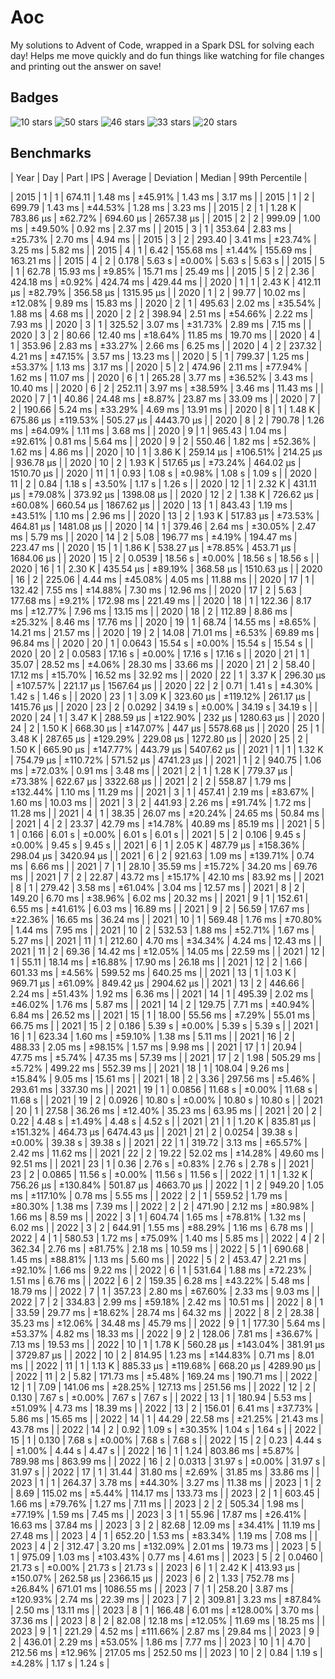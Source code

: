 # Aoc

My solutions to Advent of Code, wrapped in a Spark DSL for solving each day! 
Helps me move quickly and do fun things like watching for file changes and printing out the answer on save! 

## Badges


  <img src="https://img.shields.io/static/v1?label=2015&message=10%20stars&style=for-the-badge&color=orange" alt="10 stars" />

  <img src="https://img.shields.io/static/v1?label=2020&message=50%20stars&style=for-the-badge&color=green" alt="50 stars" />

  <img src="https://img.shields.io/static/v1?label=2021&message=46%20stars&style=for-the-badge&color=orange" alt="46 stars" />

  <img src="https://img.shields.io/static/v1?label=2022&message=33%20stars&style=for-the-badge&color=orange" alt="33 stars" />

  <img src="https://img.shields.io/static/v1?label=2023&message=20%20stars&style=for-the-badge&color=orange" alt="20 stars" />


## Benchmarks

| Year | Day | Part | IPS | Average | Deviation | Median | 99th Percentile |

| 2015 | 1 | 1 |  674.11 | 1.48 ms | ±45.91% | 1.43 ms | 3.17 ms |
| 2015 | 1 | 2 |  699.79 | 1.43 ms | ±44.53% | 1.28 ms | 3.23 ms |
| 2015 | 2 | 1 |  1.28 K | 783.86 μs | ±62.72% | 694.60 μs | 2657.38 μs |
| 2015 | 2 | 2 |  999.09 | 1.00 ms | ±49.50% | 0.92 ms | 2.37 ms |
| 2015 | 3 | 1 |  353.64 | 2.83 ms | ±25.73% | 2.70 ms | 4.94 ms |
| 2015 | 3 | 2 |  293.40 | 3.41 ms | ±23.74% | 3.25 ms | 5.82 ms |
| 2015 | 4 | 1 |  6.42 | 155.68 ms |  ±1.44% | 155.69 ms | 163.21 ms |
| 2015 | 4 | 2 | 0.178 |  5.63 s |  ±0.00% |  5.63 s | 5.63 s |
| 2015 | 5 | 1 | 62.78 |  15.93 ms |  ±9.85% |  15.71 ms | 25.49 ms |
| 2015 | 5 | 2 |  2.36 | 424.18 ms |  ±0.92% | 424.74 ms | 429.44 ms |
| 2020 | 1 | 1 |  2.43 K | 412.11 μs | ±82.79% | 356.58 μs | 1315.95 μs |
| 2020 | 1 | 2 | 99.77 |  10.02 ms | ±12.08% | 9.89 ms | 15.83 ms |
| 2020 | 2 | 1 |  495.63 | 2.02 ms | ±35.54% | 1.88 ms | 4.68 ms |
| 2020 | 2 | 2 |  398.94 | 2.51 ms | ±54.66% | 2.22 ms | 7.93 ms |
| 2020 | 3 | 1 |  325.52 | 3.07 ms | ±31.73% | 2.89 ms | 7.15 ms |
| 2020 | 3 | 2 | 80.66 |  12.40 ms | ±18.64% |  11.85 ms | 19.70 ms |
| 2020 | 4 | 1 |  353.96 | 2.83 ms | ±33.27% | 2.66 ms | 6.25 ms |
| 2020 | 4 | 2 |  237.32 | 4.21 ms | ±47.15% | 3.57 ms | 13.23 ms |
| 2020 | 5 | 1 |  799.37 | 1.25 ms | ±53.37% | 1.13 ms | 3.17 ms |
| 2020 | 5 | 2 |  474.96 | 2.11 ms | ±77.94% | 1.62 ms | 11.07 ms |
| 2020 | 6 | 1 |  265.28 | 3.77 ms | ±36.52% | 3.43 ms | 10.40 ms |
| 2020 | 6 | 2 |  252.11 | 3.97 ms | ±38.59% | 3.46 ms | 11.43 ms |
| 2020 | 7 | 1 | 40.86 |  24.48 ms |  ±8.87% |  23.87 ms | 33.09 ms |
| 2020 | 7 | 2 |  190.66 | 5.24 ms | ±33.29% | 4.69 ms | 13.91 ms |
| 2020 | 8 | 1 |  1.48 K | 675.86 μs |  ±119.53% | 505.27 μs | 4443.70 μs |
| 2020 | 8 | 2 |  790.78 | 1.26 ms | ±64.09% | 1.11 ms | 3.68 ms |
| 2020 | 9 | 1 |  965.43 | 1.04 ms | ±92.61% | 0.81 ms | 5.64 ms |
| 2020 | 9 | 2 |  550.46 | 1.82 ms | ±52.36% | 1.62 ms | 4.86 ms |
| 2020 | 10 | 1 |  3.86 K | 259.14 μs |  ±106.51% | 214.25 μs | 936.78 μs |
| 2020 | 10 | 2 |  1.93 K | 517.65 μs | ±73.24% | 464.02 μs | 1510.70 μs |
| 2020 | 11 | 1 |  0.93 |  1.08 s |  ±0.98% |  1.08 s | 1.09 s |
| 2020 | 11 | 2 |  0.84 |  1.18 s |  ±3.50% |  1.17 s | 1.26 s |
| 2020 | 12 | 1 |  2.32 K | 431.11 μs | ±79.08% | 373.92 μs | 1398.08 μs |
| 2020 | 12 | 2 |  1.38 K | 726.62 μs | ±60.08% | 660.54 μs | 1867.62 μs |
| 2020 | 13 | 1 |  843.43 | 1.19 ms | ±43.51% | 1.10 ms | 2.96 ms |
| 2020 | 13 | 2 |  1.93 K | 517.83 μs | ±73.53% | 464.81 μs | 1481.08 μs |
| 2020 | 14 | 1 |  379.46 | 2.64 ms | ±30.05% | 2.47 ms | 5.79 ms |
| 2020 | 14 | 2 |  5.08 | 196.77 ms |  ±4.19% | 194.47 ms | 223.47 ms |
| 2020 | 15 | 1 |  1.86 K | 538.27 μs | ±78.85% | 453.71 μs | 1684.06 μs |
| 2020 | 15 | 2 |  0.0539 | 18.56 s |  ±0.00% | 18.56 s | 18.56 s |
| 2020 | 16 | 1 |  2.30 K | 435.54 μs | ±89.19% | 368.58 μs | 1510.63 μs |
| 2020 | 16 | 2 |  225.06 | 4.44 ms | ±45.08% | 4.05 ms | 11.88 ms |
| 2020 | 17 | 1 |  132.42 | 7.55 ms | ±14.88% | 7.30 ms | 12.96 ms |
| 2020 | 17 | 2 |  5.63 | 177.68 ms |  ±9.21% | 172.98 ms | 221.49 ms |
| 2020 | 18 | 1 |  122.36 | 8.17 ms | ±12.77% | 7.96 ms | 13.15 ms |
| 2020 | 18 | 2 |  112.89 | 8.86 ms | ±25.32% | 8.46 ms | 17.76 ms |
| 2020 | 19 | 1 | 68.74 |  14.55 ms |  ±8.65% |  14.21 ms | 21.57 ms |
| 2020 | 19 | 2 | 14.08 |  71.01 ms |  ±6.53% |  69.89 ms | 96.84 ms |
| 2020 | 20 | 1 |  0.0643 | 15.54 s |  ±0.00% | 15.54 s | 15.54 s |
| 2020 | 20 | 2 |  0.0583 | 17.16 s |  ±0.00% | 17.16 s | 17.16 s |
| 2020 | 21 | 1 | 35.07 |  28.52 ms |  ±4.06% |  28.30 ms | 33.66 ms |
| 2020 | 21 | 2 | 58.40 |  17.12 ms | ±15.70% |  16.52 ms | 32.92 ms |
| 2020 | 22 | 1 |  3.37 K | 296.30 μs |  ±107.57% | 221.17 μs | 1567.64 μs |
| 2020 | 22 | 2 |  0.71 |  1.41 s |  ±4.30% |  1.42 s | 1.46 s |
| 2020 | 23 | 1 |  3.09 K | 323.60 μs |  ±119.12% | 261.17 μs | 1415.76 μs |
| 2020 | 23 | 2 |  0.0292 | 34.19 s |  ±0.00% | 34.19 s | 34.19 s |
| 2020 | 24 | 1 |  3.47 K | 288.59 μs |  ±122.90% |  232 μs | 1280.63 μs |
| 2020 | 24 | 2 |  1.50 K | 668.30 μs |  ±147.07% |  447 μs | 5578.68 μs |
| 2020 | 25 | 1 |  3.48 K | 287.65 μs |  ±129.29% | 229.08 μs | 1272.80 μs |
| 2020 | 25 | 2 |  1.50 K | 665.90 μs |  ±147.77% | 443.79 μs | 5407.62 μs |
| 2021 | 1 | 1 |  1.32 K | 754.79 μs |  ±110.72% | 571.52 μs | 4741.23 μs |
| 2021 | 1 | 2 |  940.75 | 1.06 ms | ±72.03% | 0.91 ms | 3.48 ms |
| 2021 | 2 | 1 |  1.28 K | 779.37 μs | ±73.38% | 622.67 μs | 3322.68 μs |
| 2021 | 2 | 2 |  558.87 | 1.79 ms |  ±132.44% | 1.10 ms | 11.29 ms |
| 2021 | 3 | 1 |  457.41 | 2.19 ms | ±83.67% | 1.60 ms | 10.03 ms |
| 2021 | 3 | 2 |  441.93 | 2.26 ms | ±91.74% | 1.72 ms | 11.28 ms |
| 2021 | 4 | 1 | 38.35 |  26.07 ms | ±20.24% |  24.65 ms | 50.84 ms |
| 2021 | 4 | 2 | 23.37 |  42.79 ms | ±14.78% |  40.89 ms | 85.19 ms |
| 2021 | 5 | 1 | 0.166 |  6.01 s |  ±0.00% |  6.01 s | 6.01 s |
| 2021 | 5 | 2 | 0.106 |  9.45 s |  ±0.00% |  9.45 s | 9.45 s |
| 2021 | 6 | 1 |  2.05 K | 487.79 μs |  ±158.36% | 298.04 μs | 3420.94 μs |
| 2021 | 6 | 2 |  921.63 | 1.09 ms |  ±139.71% | 0.74 ms | 6.66 ms |
| 2021 | 7 | 1 | 28.10 |  35.59 ms | ±15.72% |  34.20 ms | 69.76 ms |
| 2021 | 7 | 2 | 22.87 |  43.72 ms | ±15.17% |  42.10 ms | 83.92 ms |
| 2021 | 8 | 1 |  279.42 | 3.58 ms | ±61.04% | 3.04 ms | 12.57 ms |
| 2021 | 8 | 2 |  149.20 | 6.70 ms | ±38.96% | 6.02 ms | 20.32 ms |
| 2021 | 9 | 1 |  152.61 | 6.55 ms | ±41.61% | 6.03 ms | 16.89 ms |
| 2021 | 9 | 2 | 56.59 |  17.67 ms | ±22.36% |  16.65 ms | 36.24 ms |
| 2021 | 10 | 1 |  569.48 | 1.76 ms | ±70.80% | 1.44 ms | 7.95 ms |
| 2021 | 10 | 2 |  532.53 | 1.88 ms | ±52.71% | 1.67 ms | 5.27 ms |
| 2021 | 11 | 1 |  212.60 | 4.70 ms | ±34.34% | 4.24 ms | 12.43 ms |
| 2021 | 11 | 2 | 69.36 |  14.42 ms | ±12.05% |  14.05 ms | 22.59 ms |
| 2021 | 12 | 1 | 55.11 |  18.14 ms | ±16.88% |  17.90 ms | 26.18 ms |
| 2021 | 12 | 2 |  1.66 | 601.33 ms |  ±4.56% | 599.52 ms | 640.25 ms |
| 2021 | 13 | 1 |  1.03 K | 969.71 μs | ±61.09% | 849.42 μs | 2904.62 μs |
| 2021 | 13 | 2 |  446.66 | 2.24 ms | ±51.43% | 1.92 ms | 6.36 ms |
| 2021 | 14 | 1 |  495.39 | 2.02 ms | ±46.02% | 1.76 ms | 5.87 ms |
| 2021 | 14 | 2 |  129.75 | 7.71 ms | ±40.94% | 6.84 ms | 26.52 ms |
| 2021 | 15 | 1 | 18.00 |  55.56 ms |  ±7.29% |  55.01 ms | 66.75 ms |
| 2021 | 15 | 2 | 0.186 |  5.39 s |  ±0.00% |  5.39 s | 5.39 s |
| 2021 | 16 | 1 |  623.34 | 1.60 ms | ±59.10% | 1.38 ms | 5.11 ms |
| 2021 | 16 | 2 |  488.33 | 2.05 ms | ±98.15% | 1.57 ms | 9.98 ms |
| 2021 | 17 | 1 | 20.94 |  47.75 ms |  ±5.74% |  47.35 ms | 57.39 ms |
| 2021 | 17 | 2 |  1.98 | 505.29 ms |  ±5.72% | 499.22 ms | 552.39 ms |
| 2021 | 18 | 1 |  108.04 | 9.26 ms | ±15.84% | 9.05 ms | 15.61 ms |
| 2021 | 18 | 2 |  3.36 | 297.56 ms |  ±5.46% | 293.61 ms | 337.30 ms |
| 2021 | 19 | 1 |  0.0856 | 11.68 s |  ±0.00% | 11.68 s | 11.68 s |
| 2021 | 19 | 2 |  0.0926 | 10.80 s |  ±0.00% | 10.80 s | 10.80 s |
| 2021 | 20 | 1 | 27.58 |  36.26 ms | ±12.40% |  35.23 ms | 63.95 ms |
| 2021 | 20 | 2 |  0.22 |  4.48 s |  ±1.49% |  4.48 s | 4.52 s |
| 2021 | 21 | 1 |  1.20 K | 835.81 μs |  ±151.32% | 464.73 μs | 6474.43 μs |
| 2021 | 21 | 2 |  0.0254 | 39.38 s |  ±0.00% | 39.38 s | 39.38 s |
| 2021 | 22 | 1 |  319.72 | 3.13 ms | ±65.57% | 2.42 ms | 11.62 ms |
| 2021 | 22 | 2 | 19.22 |  52.02 ms | ±14.28% |  49.60 ms | 92.51 ms |
| 2021 | 23 | 1 |  0.36 |  2.76 s |  ±0.83% |  2.76 s | 2.78 s |
| 2021 | 23 | 2 |  0.0865 | 11.56 s |  ±0.00% | 11.56 s | 11.56 s |
| 2022 | 1 | 1 |  1.32 K | 756.26 μs |  ±130.84% | 501.87 μs | 4663.70 μs |
| 2022 | 1 | 2 |  949.20 | 1.05 ms |  ±117.10% | 0.78 ms | 5.55 ms |
| 2022 | 2 | 1 |  559.52 | 1.79 ms | ±80.30% | 1.38 ms | 7.39 ms |
| 2022 | 2 | 2 |  471.90 | 2.12 ms | ±80.98% | 1.66 ms | 8.59 ms |
| 2022 | 3 | 1 |  604.74 | 1.65 ms | ±78.81% | 1.32 ms | 6.02 ms |
| 2022 | 3 | 2 |  644.91 | 1.55 ms | ±88.29% | 1.16 ms | 6.78 ms |
| 2022 | 4 | 1 |  580.53 | 1.72 ms | ±75.09% | 1.40 ms | 5.85 ms |
| 2022 | 4 | 2 |  362.34 | 2.76 ms | ±81.75% | 2.18 ms | 10.59 ms |
| 2022 | 5 | 1 |  690.68 | 1.45 ms | ±88.81% | 1.13 ms | 5.60 ms |
| 2022 | 5 | 2 |  453.47 | 2.21 ms | ±92.10% | 1.66 ms | 9.22 ms |
| 2022 | 6 | 1 |  531.64 | 1.88 ms | ±72.23% | 1.51 ms | 6.76 ms |
| 2022 | 6 | 2 |  159.35 | 6.28 ms | ±43.22% | 5.48 ms | 18.79 ms |
| 2022 | 7 | 1 |  357.23 | 2.80 ms | ±67.60% | 2.33 ms | 9.03 ms |
| 2022 | 7 | 2 |  334.83 | 2.99 ms | ±59.18% | 2.42 ms | 10.51 ms |
| 2022 | 8 | 1 | 33.59 |  29.77 ms | ±18.62% |  28.74 ms | 64.32 ms |
| 2022 | 8 | 2 | 28.38 |  35.23 ms | ±12.06% |  34.48 ms | 45.79 ms |
| 2022 | 9 | 1 |  177.30 | 5.64 ms | ±53.37% | 4.82 ms | 18.33 ms |
| 2022 | 9 | 2 |  128.06 | 7.81 ms | ±36.67% | 7.13 ms | 19.53 ms |
| 2022 | 10 | 1 |  1.78 K | 560.28 μs |  ±143.04% | 381.91 μs | 3729.87 μs |
| 2022 | 10 | 2 |  814.95 | 1.23 ms |  ±144.83% | 0.71 ms | 8.01 ms |
| 2022 | 11 | 1 |  1.13 K | 885.33 μs |  ±119.68% | 668.20 μs | 4289.90 μs |
| 2022 | 11 | 2 |  5.82 | 171.73 ms |  ±5.48% | 169.24 ms | 190.71 ms |
| 2022 | 12 | 1 |  7.09 | 141.06 ms | ±28.25% | 127.13 ms | 251.56 ms |
| 2022 | 12 | 2 | 0.130 |  7.67 s |  ±0.00% |  7.67 s | 7.67 s |
| 2022 | 13 | 1 |  180.94 | 5.53 ms | ±51.09% | 4.73 ms | 18.39 ms |
| 2022 | 13 | 2 |  156.01 | 6.41 ms | ±37.73% | 5.86 ms | 15.65 ms |
| 2022 | 14 | 1 | 44.29 |  22.58 ms | ±21.25% |  21.43 ms | 43.78 ms |
| 2022 | 14 | 2 |  0.92 |  1.09 s | ±30.35% |  1.04 s | 1.64 s |
| 2022 | 15 | 1 | 0.130 |  7.68 s |  ±0.00% |  7.68 s | 7.68 s |
| 2022 | 15 | 2 |  0.23 |  4.44 s |  ±1.00% |  4.44 s | 4.47 s |
| 2022 | 16 | 1 |  1.24 | 803.86 ms |  ±5.87% | 789.98 ms | 863.99 ms |
| 2022 | 16 | 2 |  0.0313 | 31.97 s |  ±0.00% | 31.97 s | 31.97 s |
| 2022 | 17 | 1 | 31.44 |  31.80 ms |  ±2.69% |  31.85 ms | 33.86 ms |
| 2023 | 1 | 1 |  264.37 | 3.78 ms | ±44.30% | 3.27 ms | 11.38 ms |
| 2023 | 1 | 2 |  8.69 | 115.02 ms |  ±5.44% | 114.17 ms | 133.73 ms |
| 2023 | 2 | 1 |  603.45 | 1.66 ms | ±79.76% | 1.27 ms | 7.11 ms |
| 2023 | 2 | 2 |  505.34 | 1.98 ms | ±77.19% | 1.59 ms | 7.45 ms |
| 2023 | 3 | 1 | 55.96 |  17.87 ms | ±26.41% |  16.63 ms | 37.84 ms |
| 2023 | 3 | 2 | 82.68 |  12.09 ms | ±34.41% |  11.19 ms | 27.48 ms |
| 2023 | 4 | 1 |  652.20 | 1.53 ms | ±83.34% | 1.19 ms | 7.08 ms |
| 2023 | 4 | 2 |  312.47 | 3.20 ms |  ±132.09% | 2.01 ms | 19.73 ms |
| 2023 | 5 | 1 |  975.09 | 1.03 ms |  ±103.43% | 0.77 ms | 4.61 ms |
| 2023 | 5 | 2 |  0.0460 | 21.73 s |  ±0.00% | 21.73 s | 21.73 s |
| 2023 | 6 | 1 |  2.42 K | 413.93 μs |  ±150.07% | 262.58 μs | 2366.15 μs |
| 2023 | 6 | 2 |  1.33 | 752.78 ms | ±26.84% | 671.01 ms | 1086.55 ms |
| 2023 | 7 | 1 |  258.20 | 3.87 ms |  ±120.93% | 2.74 ms | 22.39 ms |
| 2023 | 7 | 2 |  309.81 | 3.23 ms | ±87.84% | 2.50 ms | 13.11 ms |
| 2023 | 8 | 1 |  166.48 | 6.01 ms |  ±128.00% | 3.70 ms | 37.36 ms |
| 2023 | 8 | 2 | 82.08 |  12.18 ms | ±12.05% |  11.69 ms | 18.25 ms |
| 2023 | 9 | 1 |  221.29 | 4.52 ms |  ±111.66% | 2.87 ms | 29.84 ms |
| 2023 | 9 | 2 |  436.01 | 2.29 ms | ±53.05% | 1.86 ms | 7.77 ms |
| 2023 | 10 | 1 |  4.70 | 212.56 ms | ±12.96% | 217.05 ms | 252.50 ms |
| 2023 | 10 | 2 |  0.84 |  1.19 s |  ±4.28% |  1.17 s | 1.24 s |